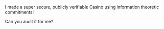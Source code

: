 I made a super secure, publicly verifiable Casino using information theoretic commitments!

Can you audit it for me?
